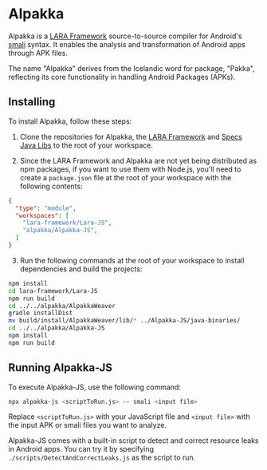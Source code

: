 # Alpakka
Alpakka is a [LARA Framework](https://github.com/specs-feup/lara-framework) source-to-source compiler for Android's [smali](https://github.com/google/smali) syntax. It enables the analysis and transformation of Android apps through APK files.

The name "Alpakka" derives from the Icelandic word for package, "Pakka", reflecting its core functionality in handling Android Packages (APKs).

## Installing

To install Alpakka, follow these steps:

1. Clone the repositories for Alpakka, the [LARA Framework](https://github.com/specs-feup/lara-framework) and [Specs Java Libs](https://github.com/specs-feup/specs-java-libs) to the root of your workspace.

2. Since the LARA Framework and Alpakka are not yet being distributed as npm packages, if you want to use them with Node.js, you'll need to create a `package.json` file at the root of your workspace with the following contents:

```json
{
  "type": "module",
  "workspaces": [
    "lara-framework/Lara-JS",
    "alpakka/Alpakka-JS",
  ]
}
```

3. Run the following commands at the root of your workspace to install dependencies and build the projects:

```bash
npm install
cd lara-framework/Lara-JS
npm run build
cd ../../alpakka/AlpakkaWeaver
gradle installDist
mv build/install/AlpakkaWeaver/lib/* ../Alpakka-JS/java-binaries/
cd ../../alpakka/Alpakka-JS
npm install
npm run build
```

## Running Alpakka-JS

To execute Alpakka-JS, use the following command:

```bash
npx alpakka-js <scriptToRun.js> -- smali <input file>
```

Replace `<scriptToRun.js>` with your JavaScript file and `<input file>` with the input APK or smali files you want to analyze.

Alpakka-JS comes with a built-in script to detect and correct resource leaks in Android apps. You can try it by specifying `./scripts/DetectAndCorrectLeaks.js` as the script to run.
